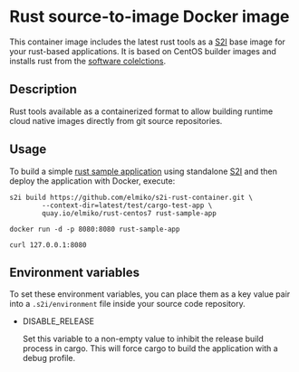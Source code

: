# Rust source-to-image Docker image

This container image includes the latest rust tools as a
[S2I](https://github.com/openshift/source-to-image) base image for your
rust-based applications. It is based on CentOS builder images and installs
rust from the [software colelctions](https://www.softwarecollections.org/).


## Description

Rust tools available as a containerized format to allow building runtime
cloud native images directly from git source repositories.

## Usage

To build a simple [rust sample application](test/cargo-test-app) using
standalone [S2I](https://github.com/openshift/source-to-image) and then deploy
the application with Docker, execute:

```
s2i build https://github.com/elmiko/s2i-rust-container.git \
        --context-dir=latest/test/cargo-test-app \
        quay.io/elmiko/rust-centos7 rust-sample-app

docker run -d -p 8080:8080 rust-sample-app

curl 127.0.0.1:8080
```

## Environment variables

To set these environment variables, you can place them as a key value pair
into a `.s2i/environment` file inside your source code repository.

* DISABLE_RELEASE

  Set this variable to a non-empty value to inhibit the release build process
  in cargo. This will force cargo to build the application with a debug
  profile.



